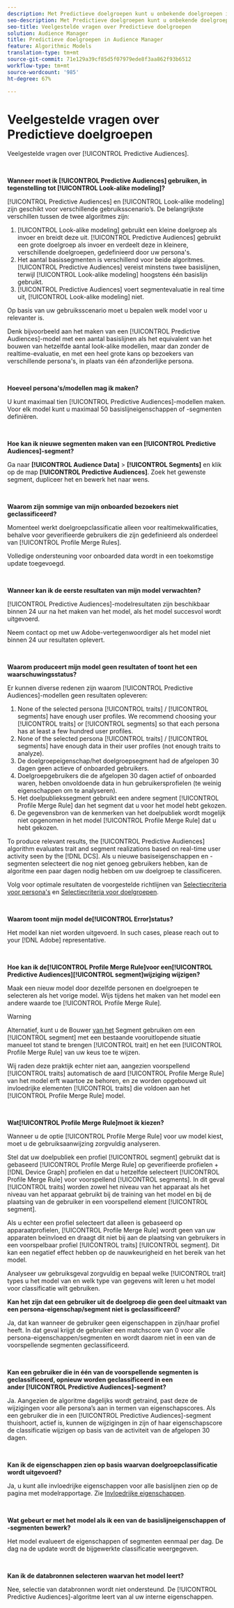 ```yaml
---
description: Met Predictieve doelgroepen kunt u onbekende doelgroepen in real time indelen in verschillende persona's aan de hand van datawetenschap.
seo-description: Met Predictieve doelgroepen kunt u onbekende doelgroepen in real time indelen in verschillende persona's aan de hand van datawetenschap.
seo-title: Veelgestelde vragen over Predictieve doelgroepen
solution: Audience Manager
title: Predictieve doelgroepen in Audience Manager
feature: Algorithmic Models
translation-type: tm+mt
source-git-commit: 71e129a39cf85d5f07979ede8f3aa862f93b6512
workflow-type: tm+mt
source-wordcount: '985'
ht-degree: 67%

---
```



# Veelgestelde vragen over Predictieve doelgroepen

Veelgestelde vragen over [!UICONTROL Predictive Audiences].

 

**Wanneer moet ik [!UICONTROL Predictive Audiences] gebruiken, in tegenstelling tot [!UICONTROL Look-alike modeling]?**

[!UICONTROL Predictive Audiences] en [!UICONTROL Look-alike modeling] zijn geschikt voor verschillende gebruiksscenario’s. De belangrijkste verschillen tussen de twee algoritmes zijn:

1. [!UICONTROL Look-alike modeling] gebruikt een kleine doelgroep als invoer en breidt deze uit. [!UICONTROL Predictive Audiences] gebruikt een grote doelgroep als invoer en verdeelt deze in kleinere, verschillende doelgroepen, gedefinieerd door uw persona&#39;s.
1. Het aantal basissegmenten is verschillend voor beide algoritmes. [!UICONTROL Predictive Audiences] vereist minstens twee basislijnen, terwijl [!UICONTROL Look-alike modeling] hoogstens één basislijn gebruikt.
1. [!UICONTROL Predictive Audiences] voert segmentevaluatie in real time uit, [!UICONTROL Look-alike modeling] niet.

Op basis van uw gebruiksscenario moet u bepalen welk model voor u relevanter is.

Denk bijvoorbeeld aan het maken van een [!UICONTROL Predictive Audiences]-model met een aantal basislijnen als het equivalent van het bouwen van hetzelfde aantal look-alike modellen, maar dan zonder de realtime-evaluatie, en met een heel grote kans op bezoekers van verschillende persona&#39;s, in plaats van één afzonderlijke persona.

 

**Hoeveel persona&#39;s/modellen mag ik maken?**

U kunt maximaal tien [!UICONTROL Predictive Audiences]-modellen maken. Voor elk model kunt u maximaal 50 basislijneigenschappen of -segmenten definiëren.

 

**Hoe kan ik nieuwe segmenten maken van een [!UICONTROL Predictive Audiences]-segment?**

Ga naar **[!UICONTROL Audience Data]** > **[!UICONTROL Segments]** en klik op de map **[!UICONTROL Predictive Audiences]**. Zoek het gewenste segment, dupliceer het en bewerk het naar wens.

 

**Waarom zijn sommige van mijn onboarded bezoekers niet geclassificeerd?**

Momenteel werkt doelgroepclassificatie alleen voor realtimekwalificaties, behalve voor geverifieerde gebruikers die zijn gedefinieerd als onderdeel van [!UICONTROL Profile Merge Rules].

Volledige ondersteuning voor onboarded data wordt in een toekomstige update toegevoegd.

 

**Wanneer kan ik de eerste resultaten van mijn model verwachten?**

[!UICONTROL Predictive Audiences]-modelresultaten zijn beschikbaar binnen 24 uur na het maken van het model, als het model succesvol wordt uitgevoerd.

Neem contact op met uw Adobe-vertegenwoordiger als het model niet binnen 24 uur resultaten oplevert.

 

**Waarom produceert mijn model geen resultaten of toont het een waarschuwingsstatus?**

Er kunnen diverse redenen zijn waarom [!UICONTROL Predictive Audiences]-modellen geen resultaten opleveren:

1. None of the selected persona [!UICONTROL traits] / [!UICONTROL segments] have enough user profiles. We recommend choosing your [!UICONTROL traits] or [!UICONTROL segments] so that each persona has at least a few hundred user profiles.
1. None of the selected persona [!UICONTROL traits] / [!UICONTROL segments] have enough data in their user profiles (not enough traits to analyze).
1. De doelgroepeigenschap/het doelgroepsegment had de afgelopen 30 dagen geen actieve of onboarded gebruikers.
1. Doelgroepgebruikers die de afgelopen 30 dagen actief of onboarded waren, hebben onvoldoende data in hun gebruikersprofielen (te weinig eigenschappen om te analyseren).
1. Het doelpubliekssegment gebruikt een andere segment [!UICONTROL Profile Merge Rule] dan het segment dat u voor het model hebt gekozen.
1. De gegevensbron van de kenmerken van het doelpubliek wordt mogelijk niet opgenomen in het model [!UICONTROL Profile Merge Rule] dat u hebt gekozen.

To produce relevant results, the [!UICONTROL Predictive Audiences] algorithm evaluates trait and segment realizations based on real-time user activity seen by the [!DNL DCS]. Als u nieuwe basiseigenschappen en -segmenten selecteert die nog niet genoeg gebruikers hebben, kan de algoritme een paar dagen nodig hebben om uw doelgroep te classificeren.

Volg voor optimale resultaten de voorgestelde richtlijnen van [Selectiecriteria voor persona&#39;s](../features/algorithmic-models/predictive-audiences.md#selection-personas) en [Selectiecriteria voor doelgroepen](../features/algorithmic-models/predictive-audiences.md#selection-audience).

 

**Waarom toont mijn model de[!UICONTROL Error]status?**

Het model kan niet worden uitgevoerd. In such cases, please reach out to your [!DNL Adobe] representative.

 

**Hoe kan ik de[!UICONTROL Profile Merge Rule]voor een[!UICONTROL Predictive Audiences][!UICONTROL segment]wijziging wijzigen?**

Maak een nieuw model door dezelfde personen en doelgroepen te selecteren als het vorige model. Wijs tijdens het maken van het model een andere waarde toe [!UICONTROL Profile Merge Rule].

>[!WARNING]
> Alternatief, kunt u de Bouwer [van het](../features/segments/segment-builder.md) Segment gebruiken om een [!UICONTROL segment] met een bestaande vooruitlopende situatie manueel tot stand te brengen [!UICONTROL trait] en het een [!UICONTROL Profile Merge Rule] van uw keus toe te wijzen.
> 
> Wij raden deze praktijk echter niet aan, aangezien voorspellend [!UICONTROL traits] automatisch de aard [!UICONTROL Profile Merge Rule] van het model erft waartoe ze behoren, en ze worden opgebouwd uit invloedrijke elementen [!UICONTROL traits] die voldoen aan het [!UICONTROL Profile Merge Rule] model.

 

**Wat[!UICONTROL Profile Merge Rule]moet ik kiezen?**

Wanneer u de optie [!UICONTROL Profile Merge Rule] voor uw model kiest, moet u de gebruiksaanwijzing zorgvuldig analyseren.

Stel dat uw doelpubliek een profiel [!UICONTROL segment] gebruikt dat is gebaseerd [!UICONTROL Profile Merge Rule] op geverifieerde profielen + [!DNL Device Graph] profielen en dat u hetzelfde selecteert [!UICONTROL Profile Merge Rule] voor voorspellend [!UICONTROL segments]. In dit geval [!UICONTROL traits] worden zowel het niveau van het apparaat als het niveau van het apparaat gebruikt bij de training van het model en bij de plaatsing van de gebruiker in een voorspellend element [!UICONTROL segment].

Als u echter een profiel selecteert dat alleen is gebaseerd op apparaatprofielen, [!UICONTROL Profile Merge Rule] wordt geen van uw apparaten beïnvloed en draagt dit niet bij aan de plaatsing van gebruikers in een voorspelbaar profiel [!UICONTROL traits] [!UICONTROL segment]. Dit kan een negatief effect hebben op de nauwkeurigheid en het bereik van het model.

Analyseer uw gebruiksgeval zorgvuldig en bepaal welke [!UICONTROL trait] types u het model van en welk type van gegevens wilt leren u het model voor classificatie wilt gebruiken.

**Kan het zijn dat een gebruiker uit de doelgroep die geen deel uitmaakt van een persona-eigenschap/segment niet is geclassificeerd?**

Ja, dat kan wanneer de gebruiker geen eigenschappen in zijn/haar profiel heeft. In dat geval krijgt de gebruiker een matchscore van 0 voor alle persona-eigenschappen/segmenten en wordt daarom niet in een van de voorspellende segmenten geclassificeerd.

 

**Kan een gebruiker die in één van de voorspellende segmenten is geclassificeerd, opnieuw worden geclassificeerd in een ander [!UICONTROL Predictive Audiences]-segment?**

Ja. Aangezien de algoritme dagelijks wordt getraind, past deze de wijzigingen voor alle persona’s aan in termen van eigenschapscores. Als een gebruiker die in een [!UICONTROL Predictive Audiences]-segment thuishoort, actief is, kunnen de wijzigingen in zijn of haar eigenschapscore de classificatie wijzigen op basis van de activiteit van de afgelopen 30 dagen.

 

**Kan ik de eigenschappen zien op basis waarvan doelgroepclassificatie wordt uitgevoerd?**

Ja, u kunt alle invloedrijke eigenschappen voor alle basislijnen zien op de pagina met modelrapportage. Zie [Invloedrijke eigenschappen](../features/algorithmic-models/predictive-audiences-reporting.md#influential-traits).

 

**Wat gebeurt er met het model als ik een van de basislijneigenschappen of -segmenten bewerk?**

Het model evalueert de eigenschappen of segmenten eenmaal per dag. De dag na de update wordt de bijgewerkte classificatie weergegeven.

 

**Kan ik de databronnen selecteren waarvan het model leert?**

Nee, selectie van databronnen wordt niet ondersteund. De [!UICONTROL Predictive Audiences]-algoritme leert van al uw interne eigenschappen.